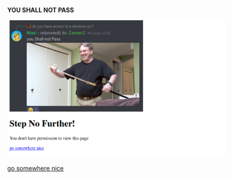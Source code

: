 <p><strong>YOU SHALL NOT PASS</strong></p>
<p><strong><img src="maxi_torvalds.png" alt="" /></strong></p>

<a href="https://bunkerinnovations.github.io/">go somewhere nice</a>
